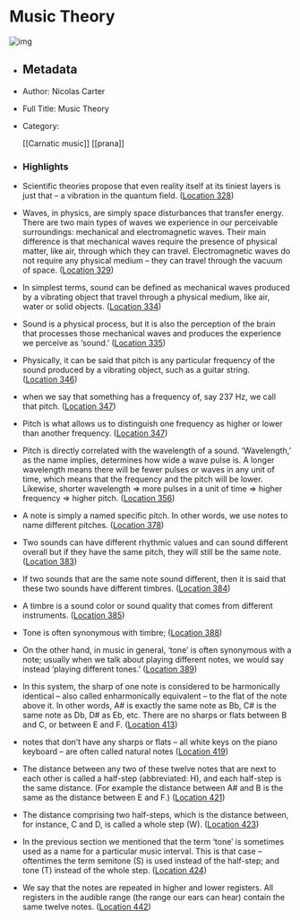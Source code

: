 # Music Theory

![img](https://images-na.ssl-images-amazon.com/images/I/51y2bj5OYvL._SL200_.jpg)
- ## Metadata
- Author: Nicolas Carter
- Full Title: Music Theory
- Category: 
  
  [[Carnatic music]] [[prana]]
- ### Highlights
- Scientific theories propose that even reality itself at its tiniest layers is just that – a vibration in the quantum field. ([Location 328](https://readwise.io/to_kindle?action=open&asin=B01JX6EFKW&location=328))
- Waves, in physics, are simply space disturbances that transfer energy. There are two main types of waves we experience in our perceivable surroundings: mechanical and electromagnetic waves. Their main difference is that mechanical waves require the presence of physical matter, like air, through which they can travel. Electromagnetic waves do not require any physical medium – they can travel through the vacuum of space. ([Location 329](https://readwise.io/to_kindle?action=open&asin=B01JX6EFKW&location=329))
- In simplest terms, sound can be defined as mechanical waves produced by a vibrating object that travel through a physical medium, like air, water or solid objects. ([Location 334](https://readwise.io/to_kindle?action=open&asin=B01JX6EFKW&location=334))
- Sound is a physical process, but it is also the perception of the brain that processes those mechanical waves and produces the experience we perceive as ‘sound.’ ([Location 335](https://readwise.io/to_kindle?action=open&asin=B01JX6EFKW&location=335))
- Physically, it can be said that pitch is any particular frequency of the sound produced by a vibrating object, such as a guitar string. ([Location 346](https://readwise.io/to_kindle?action=open&asin=B01JX6EFKW&location=346))
- when we say that something has a frequency of, say 237 Hz, we call that pitch. ([Location 347](https://readwise.io/to_kindle?action=open&asin=B01JX6EFKW&location=347))
- Pitch is what allows us to distinguish one frequency as higher or lower than another frequency. ([Location 347](https://readwise.io/to_kindle?action=open&asin=B01JX6EFKW&location=347))
- Pitch is directly correlated with the wavelength of a sound. ‘Wavelength,’ as the name implies, determines how wide a wave pulse is. A longer wavelength means there will be fewer pulses or waves in any unit of time, which means that the frequency and the pitch will be lower. Likewise, shorter wavelength => more pulses in a unit of time => higher frequency => higher pitch. ([Location 356](https://readwise.io/to_kindle?action=open&asin=B01JX6EFKW&location=356))
- A note is simply a named specific pitch. In other words, we use notes to name different pitches. ([Location 378](https://readwise.io/to_kindle?action=open&asin=B01JX6EFKW&location=378))
- Two sounds can have different rhythmic values and can sound different overall but if they have the same pitch, they will still be the same note. ([Location 383](https://readwise.io/to_kindle?action=open&asin=B01JX6EFKW&location=383))
- If two sounds that are the same note sound different, then it is said that these two sounds have different timbres. ([Location 384](https://readwise.io/to_kindle?action=open&asin=B01JX6EFKW&location=384))
- A timbre is a sound color or sound quality that comes from different instruments. ([Location 385](https://readwise.io/to_kindle?action=open&asin=B01JX6EFKW&location=385))
- Tone is often synonymous with timbre; ([Location 388](https://readwise.io/to_kindle?action=open&asin=B01JX6EFKW&location=388))
- On the other hand, in music in general, ‘tone’ is often synonymous with a note; usually when we talk about playing different notes, we would say instead ‘playing different tones.’ ([Location 389](https://readwise.io/to_kindle?action=open&asin=B01JX6EFKW&location=389))
- In this system, the sharp of one note is considered to be harmonically identical – also called enharmonically equivalent – to the flat of the note above it. In other words, A# is exactly the same note as Bb, C# is the same note as Db, D# as Eb, etc. There are no sharps or flats between B and C, or between E and F. ([Location 413](https://readwise.io/to_kindle?action=open&asin=B01JX6EFKW&location=413))
- notes that don’t have any sharps or flats – all white keys on the piano keyboard – are often called natural notes ([Location 419](https://readwise.io/to_kindle?action=open&asin=B01JX6EFKW&location=419))
- The distance between any two of these twelve notes that are next to each other is called a half-step (abbreviated: H), and each half-step is the same distance. (For example the distance between A# and B is the same as the distance between E and F.) ([Location 421](https://readwise.io/to_kindle?action=open&asin=B01JX6EFKW&location=421))
- The distance comprising two half-steps, which is the distance between, for instance, C and D, is called a whole step (W). ([Location 423](https://readwise.io/to_kindle?action=open&asin=B01JX6EFKW&location=423))
- In the previous section we mentioned that the term ‘tone’ is sometimes used as a name for a particular music interval. This is that case – oftentimes the term semitone (S) is used instead of the half-step; and tone (T) instead of the whole step. ([Location 424](https://readwise.io/to_kindle?action=open&asin=B01JX6EFKW&location=424))
- We say that the notes are repeated in higher and lower registers. All registers in the audible range (the range our ears can hear) contain the same twelve notes. ([Location 442](https://readwise.io/to_kindle?action=open&asin=B01JX6EFKW&location=442))